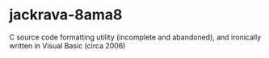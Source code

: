 # jackrava-8ama8
C source code formatting utility (incomplete and abandoned), and ironically written in Visual Basic (circa 2006)

